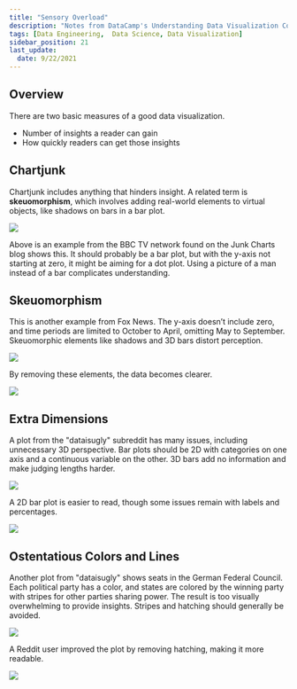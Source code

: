 ```yaml
---
title: "Sensory Overload"
description: "Notes from DataCamp's Understanding Data Visualization Course"
tags: [Data Engineering,  Data Science, Data Visualization]
sidebar_position: 21
last_update:
  date: 9/22/2021
---
```




## Overview 

There are two basic measures of a good data visualization.

- Number of insights a reader can gain
- How quickly readers can get those insights


## Chartjunk

Chartjunk includes anything that hinders insight. A related term is **skeuomorphism**, which involves adding real-world elements to virtual objects, like shadows on bars in a bar plot.

<div class='img-center'>

![](/img/docs/chartjunkkkk.png)

</div>

Above is an example from the BBC TV network found on the Junk Charts blog shows this. It should probably be a bar plot, but with the y-axis not starting at zero, it might be aiming for a dot plot. Using a picture of a man instead of a bar complicates understanding.

## Skeuomorphism

This is another example from Fox News. The y-axis doesn’t include zero, and time periods are limited to October to April, omitting May to September. Skeuomorphic elements like shadows and 3D bars distort perception. 

<div class='img-center'>

![](/img/docs/Skeuomorphismsssss.png)

</div>

By removing these elements, the data becomes clearer.

<div class='img-center'>

![](/img/docs/Skeuomorphismsssss-correcteddddd.png)

</div>

## Extra Dimensions

A plot from the "dataisugly" subreddit has many issues, including unnecessary 3D perspective. Bar plots should be 2D with categories on one axis and a continuous variable on the other. 3D bars add no information and make judging lengths harder. 

<div class='img-center'>

![](/img/docs/extra-dimensionssssssssss.png)

</div>

A 2D bar plot is easier to read, though some issues remain with labels and percentages.

<div class='img-center'>

![](/img/docs/extra-dimensionssssssssss-correcteddddd.png)

</div>

## Ostentatious Colors and Lines

Another plot from "dataisugly" shows seats in the German Federal Council. Each political party has a color, and states are colored by the winning party with stripes for other parties sharing power. The result is too visually overwhelming to provide insights. Stripes and hatching should generally be avoided. 


<div class='img-center'>

![](/img/docs/Ostentatious-colors-linesss.png)

</div>

A Reddit user improved the plot by removing hatching, making it more readable.

<div class='img-center'>

![](/img/docs/Ostentatious-colors-linesss-correcteddddd.png)

</div>